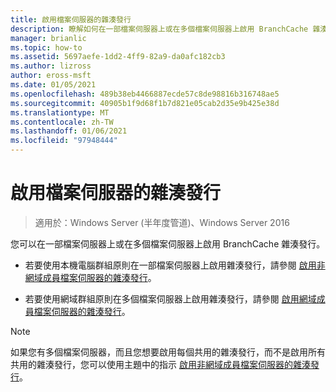 ```yaml
---
title: 啟用檔案伺服器的雜湊發行
description: 瞭解如何在一部檔案伺服器上或在多個檔案伺服器上啟用 BranchCache 雜湊發行。
manager: brianlic
ms.topic: how-to
ms.assetid: 5697aefe-1dd2-4ff9-82a9-da0afc182cb3
ms.author: lizross
author: eross-msft
ms.date: 01/05/2021
ms.openlocfilehash: 489b38eb4466887ecde57c8de98816b316748ae5
ms.sourcegitcommit: 40905b1f9d68f1b7d821e05cab2d35e9b425e38d
ms.translationtype: MT
ms.contentlocale: zh-TW
ms.lasthandoff: 01/06/2021
ms.locfileid: "97948444"
---
```

# <a name="enable-hash-publication-for-file-servers"></a>啟用檔案伺服器的雜湊發行

>適用於：Windows Server (半年度管道)、Windows Server 2016

您可以在一部檔案伺服器上或在多個檔案伺服器上啟用 BranchCache 雜湊發行。

-   若要使用本機電腦群組原則在一部檔案伺服器上啟用雜湊發行，請參閱 [啟用非網域成員檔案伺服器的雜湊發行](../../branchcache/deploy/Enable-Hash-Publication-for-Non-Domain-Member-File-Servers.md)。

-   若要使用網域群組原則在多個檔案伺服器上啟用雜湊發行，請參閱 [啟用網域成員檔案伺服器的雜湊發行](../../branchcache/deploy/Enable-Hash-Publication-for-Domain-Member-File-Servers.md)。

> [!NOTE]
> 如果您有多個檔案伺服器，而且您想要啟用每個共用的雜湊發行，而不是啟用所有共用的雜湊發行，您可以使用主題中的指示 [啟用非網域成員檔案伺服器的雜湊發行](Enable-Hash-Publication-for-Non-Domain-Member-File-Servers.md)。



